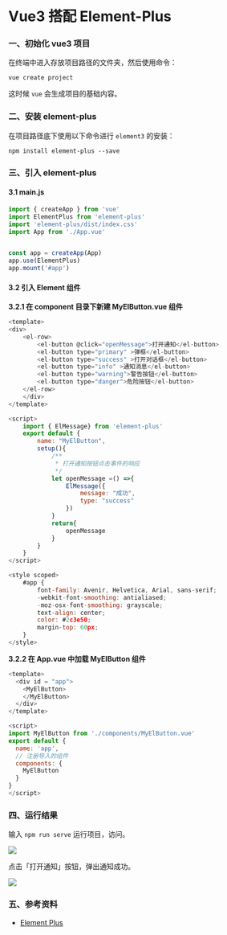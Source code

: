 # Vue3 搭配 Element-Plus

### 一、初始化 vue3 项目

在终端中进入存放项目路径的文件夹，然后使用命令：

```shell
vue create project
```

这时候 `vue` 会生成项目的基础内容。

### 二、安装 element-plus

在项目路径底下使用以下命令进行 `element3` 的安装：
```shell
npm install element-plus --save
```
### 三、引入 element-plus

#### 3.1 main.js

```js
import { createApp } from 'vue'
import ElementPlus from 'element-plus'
import 'element-plus/dist/index.css'
import App from './App.vue'


const app = createApp(App)
app.use(ElementPlus)
app.mount('#app')
```

#### 3.2 引入 Element 组件

**3.2.1 在 component 目录下新建 MyElButton.vue 组件**

```js
<template>
<div>
	<el-row>
		<el-button @click="openMessage">打开通知</el-button>
		<el-button type="primary" >弹框</el-button>
		<el-button type="success" >打开对话框</el-button>
		<el-button type="info" >通知消息</el-button>
		<el-button type="warning">警告按钮</el-button>
		<el-button type="danger">危险按钮</el-button>
	</el-row>
	</div>
</template>

<script>
	import { ElMessage} from 'element-plus'
	export default {
		name: "MyElButton",
		setup(){
			/**
			 * 打开通知按钮点击事件的响应
			 */
			let openMessage =() =>{
				ElMessage({
					message: "成功",
					type: "success"
				})
			}
			return{
				openMessage
			}
		}
	}
</script>

<style scoped>
	#app {
		font-family: Avenir, Helvetica, Arial, sans-serif;
		-webkit-font-smoothing: antialiased;
		-moz-osx-font-smoothing: grayscale;
		text-align: center;
		color: #2c3e50;
		margin-top: 60px;
	}
</style>
```

**3.2.2 在 App.vue 中加载 MyElButton 组件**

```js
<template>
  <div id = "app">
    <MyElButton>
    </MyElButton>
  </div>
</template>

<script>
import MyElButton from './components/MyElButton.vue'
export default {
  name: 'app',
  // 注册导入的组件
  components: {
    MyElButton
  }
}
</script>
```

### 四、运行结果

输入 `npm run serve` 运行项目，访问。

![](https://p3-juejin.byteimg.com/tos-cn-i-k3u1fbpfcp/7ec0d5637cd541f6aad96f7c970bf474\~tplv-k3u1fbpfcp-zoom-1.image)

点击「打开通知」按钮，弹出通知成功。

![](https://p3-juejin.byteimg.com/tos-cn-i-k3u1fbpfcp/3eb0ff1fc47f41f6bdb40b4fd5b5211f\~tplv-k3u1fbpfcp-zoom-1.image)

### 五、参考资料

* [Element Plus](https://element-plus.gitee.io/zh-CN/)
